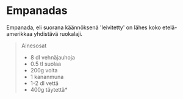 # Empanadas
Empanada, eli suorana käännöksenä 'leivitetty' on lähes koko etelä-amerikkaa yhdistävä ruokalaji.

> Ainesosat
> - 8 dl vehnäjauhoja
> - 0.5 tl suolaa
> - 200g voita
> - 1 kananmuna
> - 1-2 dl vettä
> - 400g täytettä*